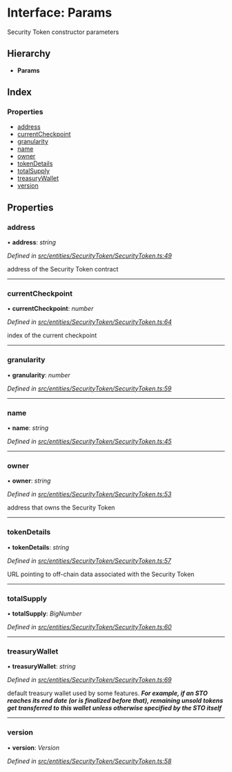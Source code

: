 # Interface: Params

Security Token constructor parameters

## Hierarchy

* **Params**

## Index

### Properties

* [address](entities.securitytoken.params.md#address)
* [currentCheckpoint](entities.securitytoken.params.md#currentcheckpoint)
* [granularity](entities.securitytoken.params.md#granularity)
* [name](entities.securitytoken.params.md#name)
* [owner](entities.securitytoken.params.md#owner)
* [tokenDetails](entities.securitytoken.params.md#tokendetails)
* [totalSupply](entities.securitytoken.params.md#totalsupply)
* [treasuryWallet](entities.securitytoken.params.md#treasurywallet)
* [version](entities.securitytoken.params.md#version)

## Properties

###  address

• **address**: *string*

*Defined in [src/entities/SecurityToken/SecurityToken.ts:49](https://github.com/PolymathNetwork/polymath-sdk/blob/454d285/src/entities/SecurityToken/SecurityToken.ts#L49)*

address of the Security Token contract

___

###  currentCheckpoint

• **currentCheckpoint**: *number*

*Defined in [src/entities/SecurityToken/SecurityToken.ts:64](https://github.com/PolymathNetwork/polymath-sdk/blob/454d285/src/entities/SecurityToken/SecurityToken.ts#L64)*

index of the current checkpoint

___

###  granularity

• **granularity**: *number*

*Defined in [src/entities/SecurityToken/SecurityToken.ts:59](https://github.com/PolymathNetwork/polymath-sdk/blob/454d285/src/entities/SecurityToken/SecurityToken.ts#L59)*

___

###  name

• **name**: *string*

*Defined in [src/entities/SecurityToken/SecurityToken.ts:45](https://github.com/PolymathNetwork/polymath-sdk/blob/454d285/src/entities/SecurityToken/SecurityToken.ts#L45)*

___

###  owner

• **owner**: *string*

*Defined in [src/entities/SecurityToken/SecurityToken.ts:53](https://github.com/PolymathNetwork/polymath-sdk/blob/454d285/src/entities/SecurityToken/SecurityToken.ts#L53)*

address that owns the Security Token

___

###  tokenDetails

• **tokenDetails**: *string*

*Defined in [src/entities/SecurityToken/SecurityToken.ts:57](https://github.com/PolymathNetwork/polymath-sdk/blob/454d285/src/entities/SecurityToken/SecurityToken.ts#L57)*

URL pointing to off-chain data associated with the Security Token

___

###  totalSupply

• **totalSupply**: *BigNumber*

*Defined in [src/entities/SecurityToken/SecurityToken.ts:60](https://github.com/PolymathNetwork/polymath-sdk/blob/454d285/src/entities/SecurityToken/SecurityToken.ts#L60)*

___

###  treasuryWallet

• **treasuryWallet**: *string*

*Defined in [src/entities/SecurityToken/SecurityToken.ts:69](https://github.com/PolymathNetwork/polymath-sdk/blob/454d285/src/entities/SecurityToken/SecurityToken.ts#L69)*

default treasury wallet used by some features.
***For example, if an STO reaches its end date (or is finalized before that), remaining unsold tokens get transferred to this wallet unless otherwise specified by the STO itself***

___

###  version

• **version**: *Version*

*Defined in [src/entities/SecurityToken/SecurityToken.ts:58](https://github.com/PolymathNetwork/polymath-sdk/blob/454d285/src/entities/SecurityToken/SecurityToken.ts#L58)*
